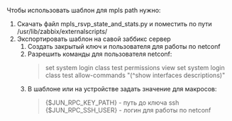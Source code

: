 Чтобы использовать шаблон для mpls path нужно: 
1. Скачать файл mpls_rsvp_state_and_stats.py и поместить по пути /usr/lib/zabbix/externalscripts/
2. Экспортировать шаблон на савой заббикс сервер
    1. Создать закрытый ключ и пользователя для работы по netconf
    2. Разрешить команды для пользователя netconf:
        > set system login class test permissions view
        > set system login class test allow-commands "(^show interfaces descriptions)"
    3. В шаблоне или на устройстве задать значение для макросов:
        > {$JUN_RPC_KEY_PATH} - путь до ключа ssh 
        > {$JUN_RPC_SSH_USER} - логин для работы по netconf
 
